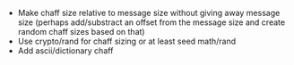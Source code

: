 * Make chaff size relative to message size without giving away message size
  (perhaps add/substract an offset from the message size and create random
  chaff sizes based on that)
* Use crypto/rand for chaff sizing or at least seed math/rand
* Add ascii/dictionary chaff
